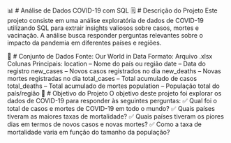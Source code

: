 📊 # Análise de Dados COVID-19 com SQL
🗒️ # Descrição do Projeto
Este projeto consiste em uma análise exploratória de dados de COVID-19 utilizando SQL para extrair insights valiosos sobre casos, mortes e vacinação. A análise busca responder perguntas relevantes sobre o impacto da pandemia em diferentes países e regiões.

📂 # Conjunto de Dados
Fonte: Our World in Data
Formato: Arquivo .xlsx
Colunas Principais:
location – Nome do país ou região
date – Data do registro
new_cases – Novos casos registrados no dia
new_deaths – Novas mortes registradas no dia
total_cases – Total acumulado de casos
total_deaths – Total acumulado de mortes
population – População total do país/região
🎯 # Objetivo do Projeto
O objetivo deste projeto foi explorar os dados de COVID-19 para responder às seguintes perguntas:
✅ Qual foi o total de casos e mortes de COVID-19 em todo o mundo?
✅ Quais países tiveram as maiores taxas de mortalidade?
✅ Quais países tiveram os piores dias em termos de novos casos e novas mortes?
✅ Como a taxa de mortalidade varia em função do tamanho da população?

